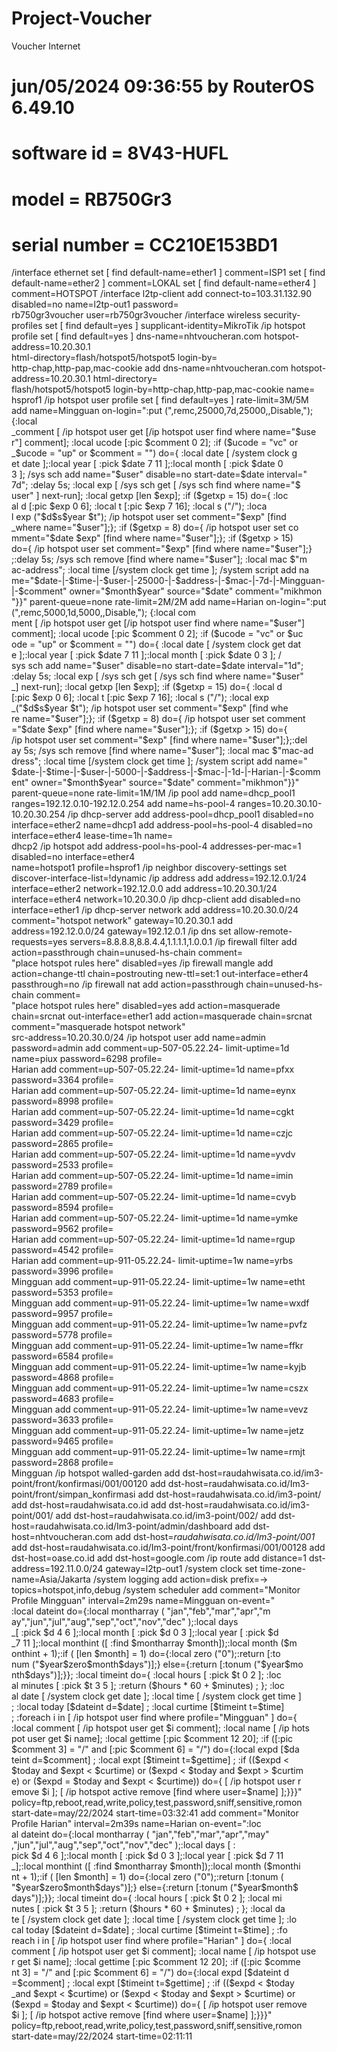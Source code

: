 # Project-Voucher
Voucher Internet

# jun/05/2024 09:36:55 by RouterOS 6.49.10
# software id = 8V43-HUFL
#
# model = RB750Gr3
# serial number = CC210E153BD1
/interface ethernet
set [ find default-name=ether1 ] comment=ISP1
set [ find default-name=ether2 ] comment=LOKAL
set [ find default-name=ether4 ] comment=HOTSPOT
/interface l2tp-client
add connect-to=103.31.132.90 disabled=no name=l2tp-out1 password=\
    rb750gr3voucher user=rb750gr3voucher
/interface wireless security-profiles
set [ find default=yes ] supplicant-identity=MikroTik
/ip hotspot profile
set [ find default=yes ] dns-name=nhtvoucheran.com hotspot-address=10.20.30.1 \
    html-directory=flash/hotspot5/hotspot5 login-by=\
    http-chap,http-pap,mac-cookie
add dns-name=nhtvoucheran.com hotspot-address=10.20.30.1 html-directory=\
    flash/hotspot5/hotspot5 login-by=http-chap,http-pap,mac-cookie name=\
    hsprof1
/ip hotspot user profile
set [ find default=yes ] rate-limit=3M/5M
add name=Mingguan on-login=":put (\",remc,25000,7d,25000,,Disable,\"); {:local\
    \_comment [ /ip hotspot user get [/ip hotspot user find where name=\"\$use\
    r\"] comment]; :local ucode [:pic \$comment 0 2]; :if (\$ucode = \"vc\" or\
    \_\$ucode = \"up\" or \$comment = \"\") do={ :local date [ /system clock g\
    et date ];:local year [ :pick \$date 7 11 ];:local month [ :pick \$date 0 \
    3 ]; /sys sch add name=\"\$user\" disable=no start-date=\$date interval=\"\
    7d\"; :delay 5s; :local exp [ /sys sch get [ /sys sch find where name=\"\$\
    user\" ] next-run]; :local getxp [len \$exp]; :if (\$getxp = 15) do={ :loc\
    al d [:pic \$exp 0 6]; :local t [:pic \$exp 7 16]; :local s (\"/\"); :loca\
    l exp (\"\$d\$s\$year \$t\"); /ip hotspot user set comment=\"\$exp\" [find\
    \_where name=\"\$user\"];}; :if (\$getxp = 8) do={ /ip hotspot user set co\
    mment=\"\$date \$exp\" [find where name=\"\$user\"];}; :if (\$getxp > 15) \
    do={ /ip hotspot user set comment=\"\$exp\" [find where name=\"\$user\"];}\
    ;:delay 5s; /sys sch remove [find where name=\"\$user\"]; :local mac \$\"m\
    ac-address\"; :local time [/system clock get time ]; /system script add na\
    me=\"\$date-|-\$time-|-\$user-|-25000-|-\$address-|-\$mac-|-7d-|-Mingguan-\
    |-\$comment\" owner=\"\$month\$year\" source=\"\$date\" comment=\"mikhmon\
    \"}}" parent-queue=none rate-limit=2M/2M
add name=Harian on-login=":put (\",remc,5000,1d,5000,,Disable,\"); {:local com\
    ment [ /ip hotspot user get [/ip hotspot user find where name=\"\$user\"] \
    comment]; :local ucode [:pic \$comment 0 2]; :if (\$ucode = \"vc\" or \$uc\
    ode = \"up\" or \$comment = \"\") do={ :local date [ /system clock get dat\
    e ];:local year [ :pick \$date 7 11 ];:local month [ :pick \$date 0 3 ]; /\
    sys sch add name=\"\$user\" disable=no start-date=\$date interval=\"1d\"; \
    :delay 5s; :local exp [ /sys sch get [ /sys sch find where name=\"\$user\"\
    \_] next-run]; :local getxp [len \$exp]; :if (\$getxp = 15) do={ :local d \
    [:pic \$exp 0 6]; :local t [:pic \$exp 7 16]; :local s (\"/\"); :local exp\
    \_(\"\$d\$s\$year \$t\"); /ip hotspot user set comment=\"\$exp\" [find whe\
    re name=\"\$user\"];}; :if (\$getxp = 8) do={ /ip hotspot user set comment\
    =\"\$date \$exp\" [find where name=\"\$user\"];}; :if (\$getxp > 15) do={ \
    /ip hotspot user set comment=\"\$exp\" [find where name=\"\$user\"];};:del\
    ay 5s; /sys sch remove [find where name=\"\$user\"]; :local mac \$\"mac-ad\
    dress\"; :local time [/system clock get time ]; /system script add name=\"\
    \$date-|-\$time-|-\$user-|-5000-|-\$address-|-\$mac-|-1d-|-Harian-|-\$comm\
    ent\" owner=\"\$month\$year\" source=\"\$date\" comment=\"mikhmon\"}}" \
    parent-queue=none rate-limit=1M/1M
/ip pool
add name=dhcp_pool1 ranges=192.12.0.10-192.12.0.254
add name=hs-pool-4 ranges=10.20.30.10-10.20.30.254
/ip dhcp-server
add address-pool=dhcp_pool1 disabled=no interface=ether2 name=dhcp1
add address-pool=hs-pool-4 disabled=no interface=ether4 lease-time=1h name=\
    dhcp2
/ip hotspot
add address-pool=hs-pool-4 addresses-per-mac=1 disabled=no interface=ether4 \
    name=hotspot1 profile=hsprof1
/ip neighbor discovery-settings
set discover-interface-list=!dynamic
/ip address
add address=192.12.0.1/24 interface=ether2 network=192.12.0.0
add address=10.20.30.1/24 interface=ether4 network=10.20.30.0
/ip dhcp-client
add disabled=no interface=ether1
/ip dhcp-server network
add address=10.20.30.0/24 comment="hotspot network" gateway=10.20.30.1
add address=192.12.0.0/24 gateway=192.12.0.1
/ip dns
set allow-remote-requests=yes servers=8.8.8.8,8.8.4.4,1.1.1.1,1.0.0.1
/ip firewall filter
add action=passthrough chain=unused-hs-chain comment=\
    "place hotspot rules here" disabled=yes
/ip firewall mangle
add action=change-ttl chain=postrouting new-ttl=set:1 out-interface=ether4 \
    passthrough=no
/ip firewall nat
add action=passthrough chain=unused-hs-chain comment=\
    "place hotspot rules here" disabled=yes
add action=masquerade chain=srcnat out-interface=ether1
add action=masquerade chain=srcnat comment="masquerade hotspot network" \
    src-address=10.20.30.0/24
/ip hotspot user
add name=admin password=admin
add comment=up-507-05.22.24- limit-uptime=1d name=piux password=6298 profile=\
    Harian
add comment=up-507-05.22.24- limit-uptime=1d name=pfxx password=3364 profile=\
    Harian
add comment=up-507-05.22.24- limit-uptime=1d name=eynx password=8998 profile=\
    Harian
add comment=up-507-05.22.24- limit-uptime=1d name=cgkt password=3429 profile=\
    Harian
add comment=up-507-05.22.24- limit-uptime=1d name=czjc password=2865 profile=\
    Harian
add comment=up-507-05.22.24- limit-uptime=1d name=yvdv password=2533 profile=\
    Harian
add comment=up-507-05.22.24- limit-uptime=1d name=imin password=2789 profile=\
    Harian
add comment=up-507-05.22.24- limit-uptime=1d name=cvyb password=8594 profile=\
    Harian
add comment=up-507-05.22.24- limit-uptime=1d name=ymke password=9562 profile=\
    Harian
add comment=up-507-05.22.24- limit-uptime=1d name=rgup password=4542 profile=\
    Harian
add comment=up-911-05.22.24- limit-uptime=1w name=yrbs password=3996 profile=\
    Mingguan
add comment=up-911-05.22.24- limit-uptime=1w name=etht password=5353 profile=\
    Mingguan
add comment=up-911-05.22.24- limit-uptime=1w name=wxdf password=9957 profile=\
    Mingguan
add comment=up-911-05.22.24- limit-uptime=1w name=pvfz password=5778 profile=\
    Mingguan
add comment=up-911-05.22.24- limit-uptime=1w name=ffkr password=6584 profile=\
    Mingguan
add comment=up-911-05.22.24- limit-uptime=1w name=kyjb password=4868 profile=\
    Mingguan
add comment=up-911-05.22.24- limit-uptime=1w name=cszx password=4683 profile=\
    Mingguan
add comment=up-911-05.22.24- limit-uptime=1w name=vevz password=3633 profile=\
    Mingguan
add comment=up-911-05.22.24- limit-uptime=1w name=jetz password=9465 profile=\
    Mingguan
add comment=up-911-05.22.24- limit-uptime=1w name=rmjt password=2868 profile=\
    Mingguan
/ip hotspot walled-garden
add dst-host=raudahwisata.co.id/im3-point/front/konfirmasi/001/00120
add dst-host=raudahwisata.co.id/Im3-point/front/simpan_konfirmasi
add dst-host=raudahwisata.co.id/im3-point/
add dst-host=raudahwisata.co.id
add dst-host=raudahwisata.co.id/im3-point/001/
add dst-host=raudahwisata.co.id/im3-point/002/
add dst-host=raudahwisata.co.id/Im3-point/admin/dashboard
add dst-host=nhtvoucheran.com
add dst-host=*raudahwisata.co.id/Im3-point/001*
add dst-host=raudahwisata.co.id/Im3-point/front/konfirmasi/001/00128
add dst-host=oase.co.id
add dst-host=google.com
/ip route
add distance=1 dst-address=192.11.0.0/24 gateway=l2tp-out1
/system clock
set time-zone-name=Asia/Jakarta
/system logging
add action=disk prefix=-> topics=hotspot,info,debug
/system scheduler
add comment="Monitor Profile Mingguan" interval=2m29s name=Mingguan on-event="\
    :local dateint do={:local montharray ( \"jan\",\"feb\",\"mar\",\"apr\",\"m\
    ay\",\"jun\",\"jul\",\"aug\",\"sep\",\"oct\",\"nov\",\"dec\" );:local days\
    \_[ :pick \$d 4 6 ];:local month [ :pick \$d 0 3 ];:local year [ :pick \$d\
    \_7 11 ];:local monthint ([ :find \$montharray \$month]);:local month (\$m\
    onthint + 1);:if ( [len \$month] = 1) do={:local zero (\"0\");:return [:to\
    num (\"\$year\$zero\$month\$days\")];} else={:return [:tonum (\"\$year\$mo\
    nth\$days\")];}}; :local timeint do={ :local hours [ :pick \$t 0 2 ]; :loc\
    al minutes [ :pick \$t 3 5 ]; :return (\$hours * 60 + \$minutes) ; }; :loc\
    al date [ /system clock get date ]; :local time [ /system clock get time ]\
    ; :local today [\$dateint d=\$date] ; :local curtime [\$timeint t=\$time] \
    ; :foreach i in [ /ip hotspot user find where profile=\"Mingguan\" ] do={ \
    :local comment [ /ip hotspot user get \$i comment]; :local name [ /ip hots\
    pot user get \$i name]; :local gettime [:pic \$comment 12 20]; :if ([:pic \
    \$comment 3] = \"/\" and [:pic \$comment 6] = \"/\") do={:local expd [\$da\
    teint d=\$comment] ; :local expt [\$timeint t=\$gettime] ; :if ((\$expd < \
    \$today and \$expt < \$curtime) or (\$expd < \$today and \$expt > \$curtim\
    e) or (\$expd = \$today and \$expt < \$curtime)) do={ [ /ip hotspot user r\
    emove \$i ]; [ /ip hotspot active remove [find where user=\$name] ];}}}" \
    policy=ftp,reboot,read,write,policy,test,password,sniff,sensitive,romon \
    start-date=may/22/2024 start-time=03:32:41
add comment="Monitor Profile Harian" interval=2m39s name=Harian on-event=":loc\
    al dateint do={:local montharray ( \"jan\",\"feb\",\"mar\",\"apr\",\"may\"\
    ,\"jun\",\"jul\",\"aug\",\"sep\",\"oct\",\"nov\",\"dec\" );:local days [ :\
    pick \$d 4 6 ];:local month [ :pick \$d 0 3 ];:local year [ :pick \$d 7 11\
    \_];:local monthint ([ :find \$montharray \$month]);:local month (\$monthi\
    nt + 1);:if ( [len \$month] = 1) do={:local zero (\"0\");:return [:tonum (\
    \"\$year\$zero\$month\$days\")];} else={:return [:tonum (\"\$year\$month\$\
    days\")];}}; :local timeint do={ :local hours [ :pick \$t 0 2 ]; :local mi\
    nutes [ :pick \$t 3 5 ]; :return (\$hours * 60 + \$minutes) ; }; :local da\
    te [ /system clock get date ]; :local time [ /system clock get time ]; :lo\
    cal today [\$dateint d=\$date] ; :local curtime [\$timeint t=\$time] ; :fo\
    reach i in [ /ip hotspot user find where profile=\"Harian\" ] do={ :local \
    comment [ /ip hotspot user get \$i comment]; :local name [ /ip hotspot use\
    r get \$i name]; :local gettime [:pic \$comment 12 20]; :if ([:pic \$comme\
    nt 3] = \"/\" and [:pic \$comment 6] = \"/\") do={:local expd [\$dateint d\
    =\$comment] ; :local expt [\$timeint t=\$gettime] ; :if ((\$expd < \$today\
    \_and \$expt < \$curtime) or (\$expd < \$today and \$expt > \$curtime) or \
    (\$expd = \$today and \$expt < \$curtime)) do={ [ /ip hotspot user remove \
    \$i ]; [ /ip hotspot active remove [find where user=\$name] ];}}}" \
    policy=ftp,reboot,read,write,policy,test,password,sniff,sensitive,romon \
    start-date=may/22/2024 start-time=02:11:11
